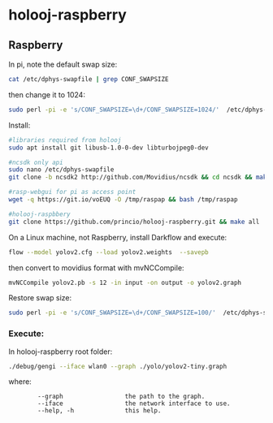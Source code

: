 # holooj-raspberry

## Raspberry

In pi, note the default swap size:
```bash
cat /etc/dphys-swapfile | grep CONF_SWAPSIZE
```
then change it to 1024:
```bash
sudo perl -pi -e 's/CONF_SWAPSIZE=\d+/CONF_SWAPSIZE=1024/'  /etc/dphys-swapfile
```

Install:

```bash
#libraries required from holooj
sudo apt install git libusb-1.0-0-dev libturbojpeg0-dev

#ncsdk only api
sudo nano /etc/dphys-swapfile
git clone -b ncsdk2 http://github.com/Movidius/ncsdk && cd ncsdk && make api

#rasp-webgui for pi as access point
wget -q https://git.io/voEUQ -O /tmp/raspap && bash /tmp/raspap

#holooj-raspbbery
git clone https://github.com/princio/holooj-raspberry.git && make all
```

On a Linux machine, not Raspberry, install Darkflow and execute:
```bash
flow --model yolov2.cfg --load yolov2.weights  --savepb
```

then convert to movidius format with mvNCCompile:
```bash
mvNCCompile yolov2.pb -s 12 -in input -on output -o yolov2.graph
```
Restore swap size:
```bash
sudo perl -pi -e 's/CONF_SWAPSIZE=\d+/CONF_SWAPSIZE=100/'  /etc/dphys-swapfile
```

### Execute:

In holooj-raspberry root folder:
```bash
./debug/gengi --iface wlan0 --graph ./yolo/yolov2-tiny.graph
```
where:
```
        --graph                 the path to the graph.
        --iface                 the network interface to use.
        --help, -h              this help.
```